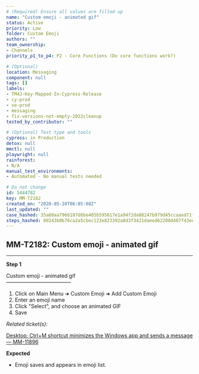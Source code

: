 ```yaml
---
# (Required) Ensure all values are filled up
name: "Custom emoji - animated gif"
status: Active
priority: Low
folder: Custom Emoji
authors: ""
team_ownership:
- Channels
priority_p1_to_p4: P2 - Core Functions (Do core functions work?)

# (Optional)
location: Messaging
component: null
tags: []
labels:
- TM4J-Key-Mapped-In-Cypress-Release
- cy-prod
- se-prod
- messaging
- fix-versions-not-empty-2022cleanup
tested_by_contributor: ""

# (Optional) Test type and tools
cypress: in Production
detox: null
mmctl: null
playwright: null
rainforest:
- N/A
manual_test_environments:
- Automated - No manual tests needed

# Do not change
id: 5444782
key: MM-T2182
created_on: "2020-05-20T06:05:08Z"
last_updated: ""
case_hashed: 35a60aa7966187d6be405b595017e1a94f2da88247b979d45ccaaed71f0c3354f8db1dae65677eb3400655011dc39b2c
steps_hashed: 80243b0b76ca2a5cbec123e823392a8d3f3421daeed622004407f43ee51155177e5da84ccbc6584e0e436cdf2688d716
---
```


<!-- (Auto-generated) Based on frontmatter's "key" and "name" -->

## MM-T2182: Custom emoji - animated gif

---

**Step 1**

Custom emoji - animated gif\
–––––––––––––––––––––––––

1. Click on Main Menu ➜ Custom Emoji ➜ Add Custom Emoji
2. Enter an emoji name
3. Click "Select", and choose an animated GIF
4. Save

_Related ticket(s):_

[Desktop: Ctrl+M shortcut minimizes the Windows app and sends a message — MM-11896](https://mattermost.atlassian.net/browse/MM-11896)

**Expected**

- Emoji saves and appears in emoji list.
